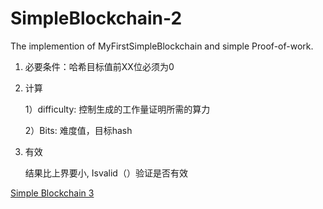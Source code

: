 # SimpleBlockchain-2
The implemention of MyFirstSimpleBlockchain and simple Proof-of-work.

1. 必要条件：哈希目标值前XX位必须为0

2. 计算

   1）difficulty: 控制生成的工作量证明所需的算力
   
   2）Bits: 难度值，目标hash
   
3. 有效

    结果比上界要小, Isvalid（）验证是否有效

[Simple Blockchain 3](https://github.com/Billy1900/SimpleBlockchain-3)
